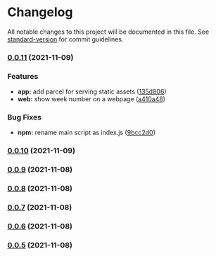 # Changelog

All notable changes to this project will be documented in this file. See [standard-version](https://github.com/conventional-changelog/standard-version) for commit guidelines.

### [0.0.11](https://github.com/mrako/week-number/compare/v0.0.10...v0.0.11) (2021-11-09)


### Features

* **app:** add parcel for serving static assets ([135d806](https://github.com/mrako/week-number/commit/135d806c8b8be0bc0609bcbb7147425879ac4e7f))
* **web:** show week number on a webpage ([a410a48](https://github.com/mrako/week-number/commit/a410a4829de93a347382ed51832692f8ab68d16d))


### Bug Fixes

* **npm:** rename main script as index.js ([9bcc2d0](https://github.com/mrako/week-number/commit/9bcc2d00e4dddd744991b688b8cee077d032f3cc))

### [0.0.10](https://github.com/mrako/week-number/compare/v0.0.9...v0.0.10) (2021-11-09)

### [0.0.9](https://github.com/mrako/week-number/compare/v0.0.8...v0.0.9) (2021-11-08)

### [0.0.8](https://github.com/mrako/week-number/compare/v0.0.7...v0.0.8) (2021-11-08)

### [0.0.7](https://github.com/mrako/week-number/compare/v0.0.6...v0.0.7) (2021-11-08)

### [0.0.6](https://github.com/mrako/week-number/compare/v0.0.5...v0.0.6) (2021-11-08)

### [0.0.5](https://github.com/mrako/week-number/compare/v0.0.4...v0.0.5) (2021-11-08)
